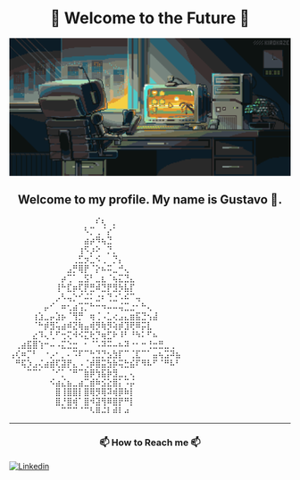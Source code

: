 <h1 align="center"> 🚦 Welcome to the Future 🚦</h1>

<img src="./img/Welcome.gif" alt="Welcome" align="center"></img>

<div>
  <h2 align="center">  Welcome to my profile. My name is Gustavo 🌲. </h2>
⠀⠀⠀⠀⠀⠀⠀⠀⠀⠀⠀⠀⠀⠀⠀⠎⢆⠀⡀⠀⠀⠀⠀⠀⠀⠀⠀⠀⠀⠀
⠀⠀⠀⠀⠀⠀⠀⠀⠀⠀⠀⠀⠀⠣⡉⢀⠈⡔⠁⠀⠀⠀⠀⠀⠀⠀⠀⠀⠀⠀
⠀⠀⠀⠀⠀⠀⠀⠀⠀⠀⠀⠀⠀⣴⡴⠻⢦⣙⠀⠀⠀⠀⠀⠀⠀⠀⠀⠀⠀⠀
⠀⠀⠀⠀⠀⠀⠀⠀⠀⠀⠀⠀⢰⠫⡰⠕⠀⡙⡀⠀⠀⠀⠀⠀⠀⠀⠀⠀⠀⠀
⠀⠀⠀⠀⠀⠀⠀⠀⠀⠀⠀⢀⣋⡲⣁⠪⢀⠀⡙⡄⠀⠀⠀⠀⠀⠀⠀⠀⠀⠀
⠀⠀⠀⠀⠀⠀⠀⠀⠀⠀⣠⡛⢿⡟⠈⡕⠦⠭⣀⠚⢄⠀⠀⠀⠀⠀⠀⠀⠀⠀
⠀⠀⠀⠀⠀⠀⠀⠀⠀⡴⢉⠁⣀⣫⠃⣀⣆⠈⢦⣍⣙⣄⠀⠀⠀⠀⠀⠀⠀⠀
⠀⠀⠀⠀⠀⠀⠀⠀⢸⠓⣏⡶⢏⡟⣛⠾⣙⡟⣻⡳⣧⡏⠀⠀⠀⠀⠀⠀⠀⠀
⠀⠀⠀⠀⠀⠀⠀⠀⡠⠣⢤⡑⠊⠬⠅⣐⠆⢙⣐⠡⠮⠉⢤⠀⠀⠀⠀⠀⠀⠀
⠀⠀⠀⠀⠀⠀⡤⠊⠀⠶⢂⣴⢩⡉⠓⠒⠲⠤⠤⢬⣉⣐⠂⠓⢄⠀⠀⠀⠀⠀
⠀⠀⠀⠀⢰⣱⣀⡤⣱⡦⠈⢻⡛⠀⢶⢈⠠⣁⢔⣠⣄⣶⣯⣙⢢⣼⠀⠀⠀⠀
⠀⠀⠀⠀⠈⠓⡾⣻⢥⣴⠾⣝⢷⣤⢾⡻⢷⡻⢵⡾⣹⢟⠿⡭⣇⠀⠀⠀⠀⠀
⠀⠀⠀⠀⣔⠹⢄⢃⠋⢒⢍⠺⠪⣍⢗⡙⢶⣋⠗⠸⠃⠘⠳⠅⠋⠦⠀⠀⠀⠀
⠀⢀⣴⣯⣿⢱⠒⠤⠠⣍⣑⣒⠀⠂⠈⠡⠽⠭⠤⠦⠽⠐⠂⠒⢘⣒⣛⣀⢀⠀
⢠⢎⠶⡉⠃⠀⠐⡠⠂⡀⠄⠩⠏⠉⢓⣙⡙⣢⣳⡏⠉⢈⣏⠉⠁⣤⢦⣩⠽⣦
⠀⠛⢯⡱⣠⢌⣴⣾⢏⣽⡟⣄⠠⢈⡾⣿⣭⣳⡷⢭⣓⣮⠏⠻⠧⠋⠈⠛⠧⠃
⠀⠀⠀⠉⠉⠁⠀⠈⠊⡁⠈⠛⠉⣷⡿⢳⣯⡷⣻⣀⡀⢄⠀⠀⠀⠀⠀⠀⠀⠀
⠀⠀⠀⠀⠀⠀⠀⠪⣴⣌⣦⣀⣴⣉⣾⠷⣪⣕⣿⡅⠩⡬⠀⠀⠀⠀⠀⠀⠀⠀
⠀⠀⠀⠀⠀⠀⠀⠀⣿⢸⣿⣿⡇⣿⢿⡻⢿⠽⢾⡿⠷⡇⠀⠀⠀⠀⠀⠀⠀⠀
⠀⠀⠀⠀⠀⠀⠀⠀⣿⡘⣿⢾⠁⣿⠺⣽⢻⠿⣿⡟⠛⡇⠀⠀⠀⠀⠀⠀⠀⠀
⠀⠀⠀⠀⠀⠀⠀⠀⠀⠉⠉⠉⠈⠉⠣⠿⠬⠇⠾⠇⠴⠀⠀⠀⠀
</div>

<hr>
<h3 align="center">📫 How to Reach me 📫</h3>
<a href="https://www.linkedin.com/in/gustavo-pinheiro-0151b0274" target="_blank"> <img src="https://img.shields.io/badge/-LinkedIn-%230077B5?style=for-the-badge&logo=linkedin&logoColor=white)https://img.shields.io/badge/-LinkedIn-%230077B5?style=for-the badge&logo=linkedin&logoColor=white" alt="Linkedin" align="center" target="_blank"></img></a>
